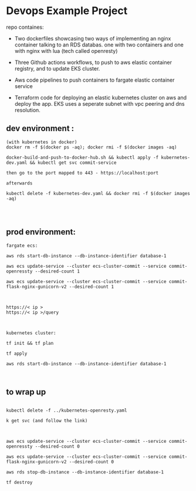 
  

# Devops Example Project

repo containes:

- Two dockerfiles showcasing two ways of implementing an nginx container talking to an RDS databas. one with two containers and one with nginx with lua (tech called openresty)

- Three Github actions workflows, to push to aws elastic container registry, and to update EKS cluster.

- Aws code pipelines to push containers to fargate elastic container service

- Terraform code for deploying an elastic kubernetes cluster on aws and deploy the app. EKS uses a seperate subnet with vpc peering and dns resolution.

  
  

## dev environment :
```
(with kubernetes in docker)
docker rm -f $(docker ps -aq); docker rmi -f $(docker images -aq)

docker-build-and-push-to-docker-hub.sh && kubectl apply -f kubernetes-dev.yaml && kubectl get svc commit-service

then go to the port mapped to 443 - https://localhost:port

afterwards

kubectl delete -f kubernetes-dev.yaml && docker rmi -f $(docker images -aq)

  
  
```

## prod environment:
```
fargate ecs:

aws rds start-db-instance --db-instance-identifier database-1

aws ecs update-service --cluster ecs-cluster-commit --service commit-openressty --desired-count 1

aws ecs update-service --cluster ecs-cluster-commit --service commit-flask-nginx-gunicorn-v2 --desired-count 1

  

https://< ip >
https://< ip >/query

  

kubernetes cluster:

tf init && tf plan

tf apply

aws rds start-db-instance --db-instance-identifier database-1

  
```

## to wrap up
```

kubectl delete -f ../kubernetes-openresty.yaml

k get svc (and follow the link)

  

aws ecs update-service --cluster ecs-cluster-commit --service commit-openressty --desired-count 0

aws ecs update-service --cluster ecs-cluster-commit --service commit-flask-nginx-gunicorn-v2 --desired-count 0

aws rds stop-db-instance --db-instance-identifier database-1

tf destroy

```
